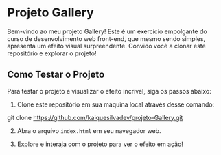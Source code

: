 # Projeto Gallery

Bem-vindo ao meu projeto Gallery! Este é um exercício empolgante do curso de desenvolvimento web front-end, que mesmo sendo simples, apresenta um efeito visual surpreendente. Convido você a clonar este repositório e explorar o projeto!

## Como Testar o Projeto

Para testar o projeto e visualizar o efeito incrível, siga os passos abaixo:

1. Clone este repositório em sua máquina local através desse comando:

git clone https://github.com/kaiquesilvadev/projeto-Gallery.git

2. Abra o arquivo `index.html` em seu navegador web.

3. Explore e interaja com o projeto para ver o efeito em ação!
